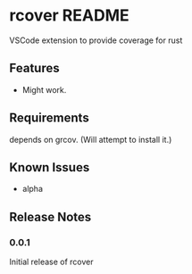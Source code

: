 # rcover README

VSCode extension to provide coverage for rust

## Features

   * Might work.

## Requirements

depends on grcov. (Will attempt to install it.)

## Known Issues

   * alpha

## Release Notes


### 0.0.1

Initial release of rcover
